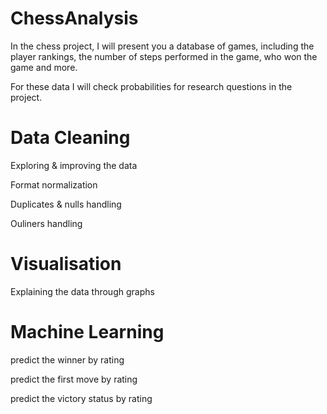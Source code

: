 # ChessAnalysis

In the chess project, I will present you a database of games, including the player rankings, the number of steps performed in the game,
who won the game and more.

For these data I will check probabilities for research questions in the project.

# Data Cleaning

Exploring & improving the data

Format normalization

Duplicates & nulls handling

Ouliners handling

# Visualisation

Explaining the data through graphs

# Machine Learning
predict the winner by rating

predict the first move by rating

predict the victory status by rating


